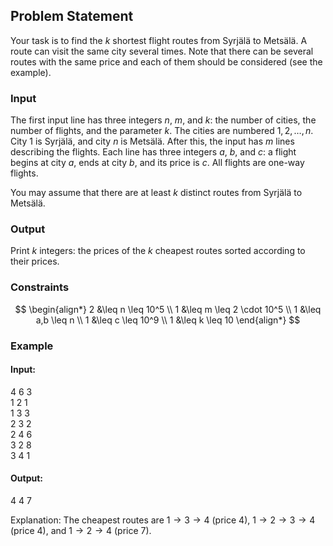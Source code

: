 ## Problem Statement

Your task is to find the $k$ shortest flight routes from Syrjälä to Metsälä. A route can visit the same city several times.
Note that there can be several routes with the same price and each of them should be considered (see the example).

### Input
The first input line has three integers $n$, $m$, and $k$: the number of cities, the number of flights, and the parameter $k$. The cities are numbered $1,2,\ldots,n$. City 1 is Syrjälä, and city $n$ is Metsälä.
After this, the input has $m$ lines describing the flights. Each line has three integers $a$, $b$, and $c$: a flight begins at city $a$, ends at city $b$, and its price is $c$. All flights are one-way flights.

You may assume that there are at least $k$ distinct routes from Syrjälä to Metsälä.

### Output
Print $k$ integers: the prices of the $k$ cheapest routes sorted according to their prices.

### Constraints
$$
\begin{align*}
2 &\leq n \leq 10^5 \\
1 &\leq m \leq 2 \cdot 10^5 \\
1 &\leq a,b \leq n \\
1 &\leq c \leq 10^9 \\
1 &\leq k \leq 10
\end{align*}
$$

### Example

#### Input:
4 6 3\
1 2 1\
1 3 3\
2 3 2\
2 4 6\
3 2 8\
3 4 1


#### Output:
4 4 7

Explanation: The cheapest routes are $1 \rightarrow 3 \rightarrow 4$ (price 4), $1 \rightarrow 2 \rightarrow 3 \rightarrow 4$ (price 4), and $1 \rightarrow 2 \rightarrow 4$ (price 7).

